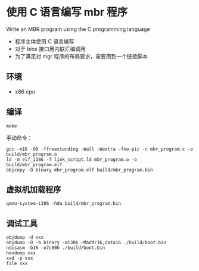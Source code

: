 # 使用 C 语言编写 mbr 程序
Write an MBR program using the C programming language

* 程序主体使用 C 语言编写
* 对于 bios 接口用内联汇编调用
* 为了满足对 mgr 程序的布局要求，需要用到一个链接脚本

## 环境
* x86 cpu

## 编译
```
make
```
手动命令：
```
gcc -m16 -O0 -ffreestanding -Wall -Wextra -fno-pic -c mbr_program.c -o build/mbr_program.o
ld -m elf_i386 -T link_script.ld mbr_program.o -o build/mbr_program.elf
objcopy -O binary mbr_program.elf build/mbr_program.bin
```

## 虚拟机加载程序
```
qemu-system-i386 -hda build/mbr_program.bin
```

## 调试工具
```
objdump -d xxx
objdump -D -b binary -mi386 -Maddr16,data16 ./build/boot.bin
ndisasm -b16 -o7c00h ./build/boot.bin
hexdump xxx
xxd -p xxx
file xxx
```

